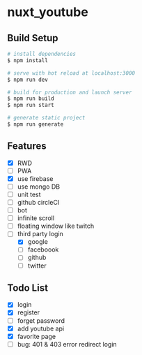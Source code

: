 # nuxt_youtube

## Build Setup

```bash
# install dependencies
$ npm install

# serve with hot reload at localhost:3000
$ npm run dev

# build for production and launch server
$ npm run build
$ npm run start

# generate static project
$ npm run generate
```
## Features

- [X] RWD
- [ ] PWA
- [X] use firebase
- [ ] use mongo DB
- [ ] unit test
- [ ] github circleCI
- [ ] bot
- [ ] infinite scroll
- [ ] floating window like twitch
- [ ] third party login
  - [X] google
  - [ ] faceboook
  - [ ] github
  - [ ] twitter

## Todo List

- [X] login
- [X] register
- [ ] forget password
- [X] add youtube api
- [X] favorite page
- [ ] bug: 401 & 403 error redirect login
